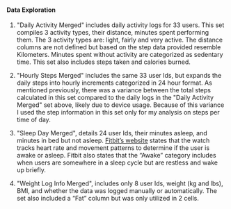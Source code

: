 #### Data Exploration

 1. "Daily Activity Merged" includes daily activity logs for 33 users.  This set compiles 3 activity types, their distance, minutes spent performing them. The 3 activity types are: light, fairly and very active. The distance columns are not defined but based on the step data provided resemble Kilometers. Minutes spent without activity are categorized as sedentary time. This set also includes steps taken and calories burned. 

 2. "Hourly Steps Merged" includes the same 33 user Ids, but expands the daily steps into hourly increments categorized in 24 hour format. As mentioned previously, there was a variance between the total steps calculated in this set compared to the daily logs in the "Daily Activity Merged" set above, likely due to device usage. Because of this variance I used the step information in this set only for my analysis on steps per time of day.

 3. "Sleep Day Merged", details 24 user Ids, their minutes asleep, and minutes in bed but not asleep. [Fitbit’s website](https://help.fitbit.com/articles/en_US/Help_article/2163.htm) states that the watch tracks heart rate and movement patterns to determine if the user is awake or asleep. Fitbit also states that the “Awake” category includes when users are somewhere in a sleep cycle but are restless and wake up briefly. 

 4. "Weight Log Info Merged", includes only 8 user Ids, weight (kg and lbs), BMI, and whether the data was logged manually or automatically. The set also included a “Fat” column but was only utilized in 2 cells.

